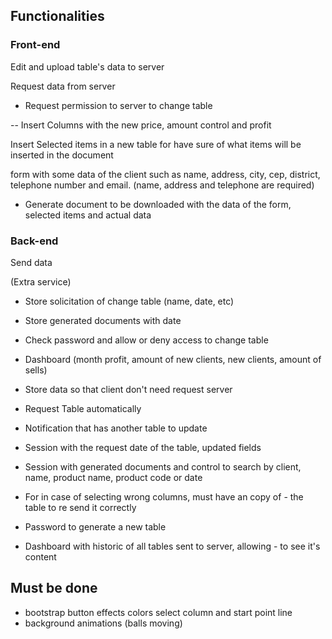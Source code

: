 
## Functionalities

### Front-end
Edit and upload table's data to server

Request data from server

- Request permission to server to change table

-- Insert Columns with the new price, amount control and profit

Insert Selected items in a new table for have sure of what items will be inserted in the document

form with some data of the client such as name, address, city, cep, district, telephone number and email. (name, address and telephone are required)

- Generate document to be downloaded with the data of the form, selected items and actual data

### Back-end
Send data

(Extra service)

- Store solicitation of change table (name, date, etc)

- Store generated documents with date 

- Check password and allow or deny access to change table 

- Dashboard (month profit, amount of new clients, new clients, amount of sells)

- Store data so that client don't need request server
  
- Request Table automatically
- Notification that has another table to update
-  Session with the request date of the table, updated fields
- Session with generated documents and control to search by client, name, product name, product code or date
  
- For in case of selecting wrong columns, must have an copy of - the table to re send it correctly
- Password to generate a new table
  
- Dashboard with historic of all tables sent to server, allowing - to see it's content


## Must be done
- bootstrap button effects
colors
select column and start point line
- background animations (balls moving)